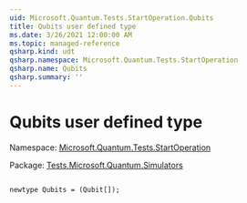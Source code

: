 ```yaml
---
uid: Microsoft.Quantum.Tests.StartOperation.Qubits
title: Qubits user defined type
ms.date: 3/26/2021 12:00:00 AM
ms.topic: managed-reference
qsharp.kind: udt
qsharp.namespace: Microsoft.Quantum.Tests.StartOperation
qsharp.name: Qubits
qsharp.summary: ''
---
```


# Qubits user defined type

Namespace: [Microsoft.Quantum.Tests.StartOperation](xref:Microsoft.Quantum.Tests.StartOperation)

Package: [Tests.Microsoft.Quantum.Simulators](https://nuget.org/packages/Tests.Microsoft.Quantum.Simulators)




```qsharp

newtype Qubits = (Qubit[]);
```

